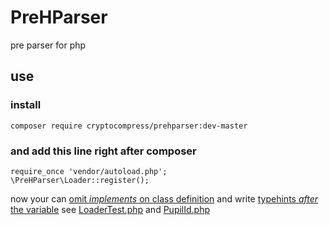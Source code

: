 PreHParser
==========

pre parser for php

## use
### install
    composer require cryptocompress/prehparser:dev-master
### and add this line right after composer
    require_once 'vendor/autoload.php';
    \PreHParser\Loader::register();

now your can [omit _implements_ on class definition](https://twitter.com/mathiasverraes/status/420496198743494657)
and write [typehints _after_ the variable](https://twitter.com/mathiasverraes/status/420493583389425664)
see [LoaderTest.php](https://github.com/cryptocompress/PreHParser/blob/master/test/LoaderTest.php)
and [PupilId.php](https://github.com/cryptocompress/PreHParser/blob/master/lib/Foo/PupilId.php)
